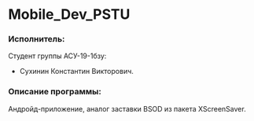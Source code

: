 # Mobile_Dev_PSTU
### Исполнитель:
Студент группы АСУ-19-1бзу:
- Сухинин Константин Викторович.

### Описание программы:
Андройд-приложение, аналог заставки BSOD из пакета XScreenSaver.
